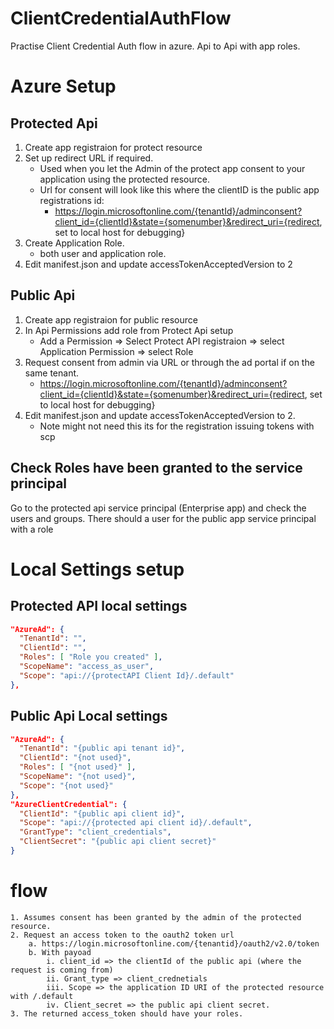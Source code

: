 # ClientCredentialAuthFlow
Practise Client Credential Auth flow in azure.
Api to Api with app roles.

# Azure Setup

## Protected Api
1. Create app registraion for protect resource
2. Set up redirect URL if required.
    - Used when you let the Admin of the protect app consent to your application using the protected resource.
    - Url for consent will look like this where the clientID is the public app registrations id:
		- https://login.microsoftonline.com/{tenantId}/adminconsent?client_id={clientId}&state={somenumber}&redirect_uri={redirect, set to local host for debugging}
3. Create Application Role.
	- both user and application role.
5. Edit manifest.json and update accessTokenAcceptedVersion to 2


## Public Api
1. Create app registraion for public resource
2. In Api Permissions add role from Protect Api setup
    - Add a Permission => Select Protect API registraion => select Application Permission => select Role
3. Request consent from admin via URL or through the ad portal if on the same tenant.
    - https://login.microsoftonline.com/{tenantId}/adminconsent?client_id={clientId}&state={somenumber}&redirect_uri={redirect, set to local host for debugging}
4. Edit manifest.json and update accessTokenAcceptedVersion to 2.
     - Note might not need this its for the registration issuing tokens with scp

## Check Roles have been granted to the service principal

Go to the protected api service principal (Enterprise app) and check the users and groups.
There should a user for the public app service principal with a role


# Local Settings setup

## Protected API local settings

``` json
"AzureAd": {
  "TenantId": "",
  "ClientId": "",
  "Roles": [ "Role you created" ],
  "ScopeName": "access_as_user",
  "Scope": "api://{protectAPI Client Id}/.default"
},
```
## Public Api Local settings

``` json
"AzureAd": {
  "TenantId": "{public api tenant id}",
  "ClientId": "{not used}",
  "Roles": [ "{not used}" ],
  "ScopeName": "{not used}",
  "Scope": "{not used}"
},
"AzureClientCredential": {
  "ClientId": "{public api client id}",
  "Scope": "api://{protected api client id}/.default",
  "GrantType": "client_credentials",
  "ClientSecret": "{public api client secret}"
}
```


# flow

	1. Assumes consent has been granted by the admin of the protected resource.
	2. Request an access token to the oauth2 token url
		a. https://login.microsoftonline.com/{tenantid}/oauth2/v2.0/token
		b. With payoad
			i. client_id => the clientId of the public api (where the request is coming from)
			ii. Grant_type => client_crednetials
			iii. Scope => the application ID URI of the protected resource with /.default
			iv. Client_secret => the public api client secret.
	3. The returned access_token should have your roles.

